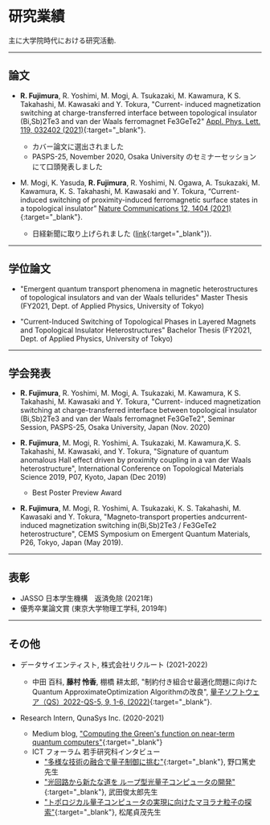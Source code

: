 # 研究業績

主に大学院時代における研究活動.

---

## 論文

- __R. Fujimura__, R. Yoshimi, M. Mogi, A. Tsukazaki, M. Kawamura, K S. Takahashi, M. Kawasaki and Y. Tokura, "Current- induced magnetization switching at charge-transferred interface between topological insulator (Bi,Sb)2Te3 and van der Waals ferromagnet Fe3GeTe2" [Appl. Phys. Lett. 119, 032402 (2021)](https://aip.scitation.org/doi/10.1063/5.0057863){:target="_blank"}.
    - カバー論文に選出されました
    - PASPS-25, November 2020, Osaka University のセミナーセッションにて口頭発表しました

- M. Mogi, K. Yasuda, __R. Fujimura__, R. Yoshimi, N. Ogawa, A. Tsukazaki, M. Kawamura, K. S. Takahashi, M. Kawasaki and Y. Tokura, “Current-induced switching of proximity-induced ferromagnetic surface states in a topological insulator” [Nature Communications 12, 1404 (2021)](https://www.nature.com/articles/s41467-021-21672-9){:target="_blank"}.
    - 日経新聞に取り上げられました ([link](https://www.nikkei.com/article/DGXLRSP605973_T00C21A3000000/){:target="_blank"}).

---

## 学位論文

- "Emergent quantum transport phenomena in magnetic heterostructures of topological insulators and van der Waals tellurides" Master Thesis (FY2021, Dept. of Applied Physics, University of Tokyo)

- "Current-Induced Switching of Topological Phases in Layered Magnets and Topological Insulator Heterostructures" Bachelor Thesis (FY2021, Dept. of Applied Physics, University of Tokyo)

---

## 学会発表

-  __R. Fujimura__, R. Yoshimi, M. Mogi, A. Tsukazaki, M. Kawamura, K S. Takahashi, M. Kawasaki and Y. Tokura, "Current- induced magnetization switching at charge-transferred interface between topological insulator (Bi,Sb)2Te3 and van der Waals ferromagnet Fe3GeTe2", Seminar Session, PASPS-25, Osaka University, Japan (Nov. 2020)

- __R. Fujimura__, M. Mogi, R. Yoshimi, A. Tsukazaki, M. Kawamura,K. S. Takahashi, M. Kawasaki, and Y. Tokura, "Signature of quantum anomalous Hall effect driven by proximity coupling in a van der Waals heterostructure", International Conference on Topological Materials Science 2019, P07, Kyoto, Japan (Dec 2019)
    - Best Poster Preview Award

- __R. Fujimura__, M. Mogi, R. Yoshimi, A. Tsukazaki, K. S. Takahashi, M. Kawasaki and Y. Tokura, "Magneto-transport properties andcurrent-induced magnetization switching in(Bi,Sb)2Te3 / Fe3GeTe2 heterostructure", CEMS Symposium on Emergent Quantum Materials, P26, Tokyo, Japan (May 2019).

---

## 表彰

- JASSO 日本学生機構　返済免除 (2021年)
- 優秀卒業論文賞 (東京大学物理工学科, 2019年)

---

## その他

- データサイエンティスト, 株式会社リクルート (2021-2022)
    - 中田 百科, __藤村 怜香__, 棚橋 耕太郎, "制約付き組合せ最適化問題に向けたQuantum ApproximateOptimization Algorithmの改良", [量子ソフトウェア（QS）2022-QS-5, 9, 1-6, (2022)](http://id.nii.ac.jp/1001/00217523/){:target="_blank"}.

- Research Intern, QunaSys Inc. (2020-2021)
    - Medium blog, ["Computing the Green's function on near-term quantum computers"](https://qunasys.medium.com/computing-the-greens-function-on-near-term-quantum-computers-9c0111f1381){:target="_blank"} 
    - ICT フォーラム 若手研究科インタビュー
        - ["多様な技術の融合で量子制御に挑む"](https://qforum.org/topics/young_interview01){:target="_blank"}, 野口篤史先生 
        - ["光回路から新たな道を ループ型光量子コンピュータの開発"](https://qforum.org/topics/young_interview06){:target="_blank"}, 武田俊太郎先生
        - ["トポロジカル量子コンピュータの実現に向けたマヨラナ粒子の探索"](https://qforum.org/topics/young_interview04){:target="_blank"}, 松尾貞茂先生
        